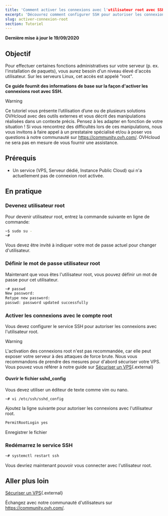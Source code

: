 ```yaml
---
title: 'Comment activer les connexions avec l'utilisateur root avec SSH'
excerpt: 'Découvrez comment configurer SSH pour autoriser les connexions avec l'utilisateur root'
slug: activer-connexion-root
section: Tutoriel
---
```


**Dernière mise à jour le 19/09/2020**

## Objectif

Pour effectuer certaines fonctions administratives sur votre serveur (p. ex. l'installation de paquets), vous aurez besoin d'un niveau élevé d'accès utilisateur. Sur les serveurs Linux, cet accès est appelé "root".

**Ce guide fournit des informations de base sur la façon d'activer les connexions root avec SSH.**

> [!warning]
>
> Ce tutoriel vous présente l’utilisation d’une ou de plusieurs solutions OVHcloud avec des outils externes et vous décrit des manipulations réalisées dans un contexte précis. Pensez à les adapter en fonction de votre situation ! Si vous rencontrez des difficultés lors de ces manipulations, nous vous invitons à faire appel à un prestataire spécialisé et/ou à poser vos questions à notre communauté sur <https://community.ovh.com/>. OVHcloud ne sera pas en mesure de vous fournir une assistance.
>

## Prérequis

- Un service (VPS, Serveur dédié, Instance Public Cloud) qui n'a actuellement pas de connexion root activée.

## En pratique

### Devenez utilisateur root

Pour devenir utilisateur root, entrez la commande suivante en ligne de commande:

```sh
~$ sudo su -
~#
```

Vous devez être invité à indiquer votre mot de passe actuel pour changer d'utilisateur.

### Définir le mot de passe utilisateur root

Maintenant que vous êtes l'utilisateur root, vous pouvez définir un mot de passe pour cet utilisateur.

```sh
~# passwd
New password:
Retype new password:
passwd: password updated successfully
```
### Activer les connexions avec le compte root

Vous devez configurer le service SSH pour autoriser les connexions avec l'utilisateur root.

> [!warning]
> L'activation des connexions root n'est pas recommandée, car elle peut exposer votre serveur à des attaques de force brute.
> Nous vous recommandons de prendre des mesures pour d'abord sécuriser votre VPS. Vous pouvez vous référer à notre guide sur [Sécuriser un VPS](../conseils-securisation-vps/){.external}
>

#### Ouvrir le fichier sshd_config

Vous devez utiliser un éditeur de texte comme vim ou nano.

```sh
~# vi /etc/ssh/sshd_config
```

Ajoutez la ligne suivante pour autoriser les connexions avec l'utilisateur root.

```sh
PermitRootLogin yes
```

Enregistrer le fichier

### Redémarrez le service SSH

```sh
~# systemctl restart ssh
```

Vous devriez maintenant pouvoir vous connecter avec l'utilisateur root.



## Aller plus loin

[Sécuriser un VPS](../conseils-securisation-vps/){.external}

Échangez avec notre communauté d'utilisateurs sur <https://community.ovh.com/>.
